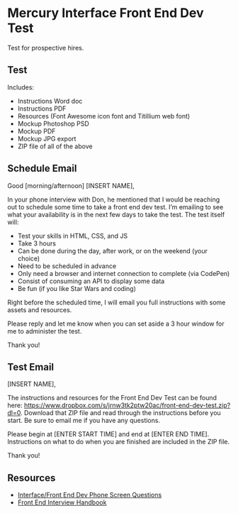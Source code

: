 # Mercury Interface Front End Dev Test

Test for prospective hires.

## Test

Includes:

* Instructions Word doc
* Instructions PDF
* Resources (Font Awesome icon font and Titillium web font)
* Mockup Photoshop PSD
* Mockup PDF
* Mockup JPG export
* ZIP file of all of the above

## Schedule Email

Good [morning/afternoon] [INSERT NAME],

In your phone interview with Don, he mentioned that I would be reaching out to schedule some time to take a front end dev test. I’m emailing to see what your availability is in the next few days to take the test. The test itself will:

* Test your skills in HTML, CSS, and JS
* Take 3 hours
* Can be done during the day, after work, or on the weekend (your choice)
* Need to be scheduled in advance
* Only need a browser and internet connection to complete (via CodePen)
* Consist of consuming an API to display some data
* Be fun (if you like Star Wars and coding)

Right before the scheduled time, I will email you full instructions with some assets and resources.

Please reply and let me know when you can set aside a 3 hour window for me to administer the test.

Thank you!

## Test Email

[INSERT NAME],

The instructions and resources for the Front End Dev Test can be found here: https://www.dropbox.com/s/jrnw3tk2ptw20ac/front-end-dev-test.zip?dl=0. Download that ZIP file and read through the instructions before you start. Be sure to email me if you have any questions.

Please begin at [ENTER START TIME] and end at [ENTER END TIME]. Instructions on what to do when you are finished are included in the ZIP file.

Thank you!

## Resources

* [Interface/Front End Dev Phone Screen Questions](https://mercury.sharepoint.com/sites/tech/_layouts/OneNote.aspx?id=%2Fsites%2Ftech%2FSiteAssets%2FTech%20Services%20Notebook&wd=target%28Interface%20-%20Recruiting.one%7C80F7E34A-4518-431D-AD5F-EF670B1A1CC0%2FInterface%20Phone%20Screen%20Questions%7CEF246EC3-C8E1-44D9-8AFA-BD7F6F5A3152%2F%29)
* [Front End Interview Handbook](https://github.com/yangshun/front-end-interview-handbook)